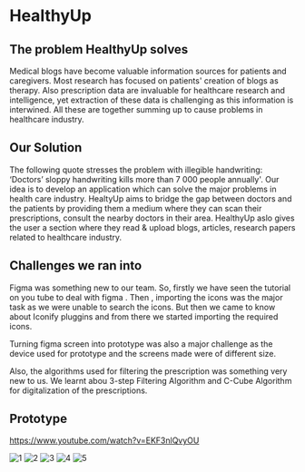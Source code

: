 # HealthyUp
## The problem HealthyUp solves
Medical blogs have become valuable information sources for patients and caregivers. Most research has focused on patients' creation of blogs as therapy.
Also prescription data are invaluable for healthcare research and intelligence, yet extraction of these data is challenging as this information is interwined.
All these are together summing up to cause problems in healthcare industry.

## Our Solution
The following quote stresses the problem with illegible handwriting: ‘Doctors’ sloppy handwriting kills more than 7 000 people annually'.
Our idea is to develop an application which can solve the major problems in health care industry.
HealtyUp aims to bridge the gap between doctors and the patients by providing them a medium where they can scan their prescriptions, consult the nearby doctors in their area.
HealthyUp aslo gives the user a section where they read & upload blogs, articles, research papers related to healthcare industry.

## Challenges we ran into
Figma was something new to our team. So, firstly we have seen the tutorial on you tube to deal with figma .
Then , importing the icons was the major task
as we were unable to search the icons.
But then we came to know about Iconify pluggins
and from there we started importing the required icons.

Turning figma screen into prototype was also a major challenge as the device used for prototype and the screens made were of different size.

Also, the algorithms used for filtering the prescription was something very new to us. We learnt abou 3-step Filtering Algorithm and C-Cube Algorithm for digitalization of the prescriptions.

## Prototype
https://www.youtube.com/watch?v=EKF3nlQvyOU

![1](https://user-images.githubusercontent.com/128261285/236639955-05b2aa82-2f97-4ac6-b35b-7a1535c8c78b.jpg)
![2](https://user-images.githubusercontent.com/128261285/236639971-85d9c4a4-b4ef-4a5b-8de4-46da646ad90e.jpg)
![3](https://user-images.githubusercontent.com/128261285/236639974-92f32484-6d2c-4b42-bb55-41241b4de75c.jpg)
![4](https://user-images.githubusercontent.com/128261285/236639979-137cfb4d-6f1f-4d83-b067-fc61d87531f7.jpg)
![5](https://user-images.githubusercontent.com/128261285/236639982-2a96449f-efc2-4de4-9608-4efdbe3df200.jpg)
